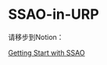 # SSAO-in-URP

请移步到Notion：


[Getting Start with SSAO](https://www.notion.so/minghoulei/f44f4cd2509843749e9dfb7290532e51?v=c67e62c524bd4d3a925ebf5f909fa786)